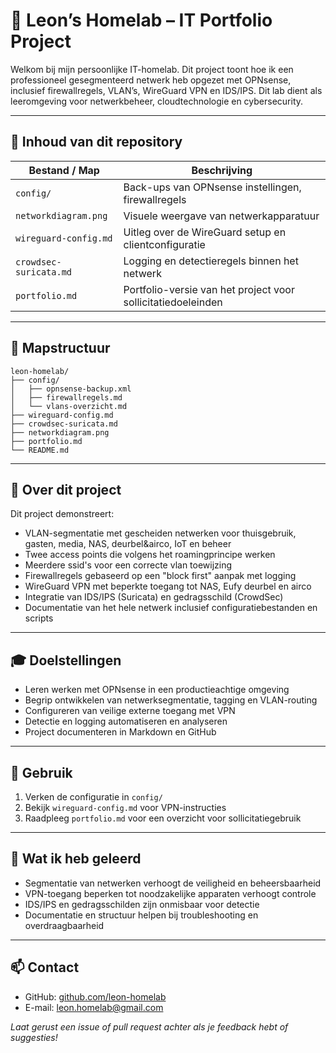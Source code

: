 # 📡 Leon’s Homelab – IT Portfolio Project

Welkom bij mijn persoonlijke IT-homelab. Dit project toont hoe ik een professioneel gesegmenteerd netwerk heb opgezet met OPNsense, inclusief firewallregels, VLAN’s, WireGuard VPN en IDS/IPS. Dit lab dient als leeromgeving voor netwerkbeheer, cloudtechnologie en cybersecurity.

---

## 📘 Inhoud van dit repository

| Bestand / Map          | Beschrijving                                                 |
| ---------------------- | ------------------------------------------------------------ |
| `config/`              | Back-ups van OPNsense instellingen, firewallregels           |
| `networkdiagram.png`   | Visuele weergave van netwerkapparatuur     |
| `wireguard-config.md`  | Uitleg over de WireGuard setup en clientconfiguratie         |
| `crowdsec-suricata.md` | Logging en detectieregels binnen het netwerk                 |
| `portfolio.md`         | Portfolio-versie van het project voor sollicitatiedoeleinden |

---

## 📁 Mapstructuur

```text
leon-homelab/
├── config/
│   ├── opnsense-backup.xml
│   ├── firewallregels.md
│   └── vlans-overzicht.md
├── wireguard-config.md
├── crowdsec-suricata.md
├── networkdiagram.png
├── portfolio.md
└── README.md
```

---

## 🔧 Over dit project

Dit project demonstreert:

* VLAN-segmentatie met gescheiden netwerken voor thuisgebruik, gasten, media, NAS, deurbel&airco, IoT en beheer
* Twee access points die volgens het roamingprincipe werken
* Meerdere ssid's voor een correcte vlan toewijzing
* Firewallregels gebaseerd op een "block first" aanpak met logging
* WireGuard VPN met beperkte toegang tot NAS, Eufy deurbel en airco
* Integratie van IDS/IPS (Suricata) en gedragsschild (CrowdSec)
* Documentatie van het hele netwerk inclusief configuratiebestanden en scripts

---

## 🎓 Doelstellingen

* Leren werken met OPNsense in een productieachtige omgeving
* Begrip ontwikkelen van netwerksegmentatie, tagging en VLAN-routing
* Configureren van veilige externe toegang met VPN
* Detectie en logging automatiseren en analyseren
* Project documenteren in Markdown en GitHub

---

## 💼 Gebruik

1. Verken de configuratie in `config/`
2. Bekijk `wireguard-config.md` voor VPN-instructies
3. Raadpleeg `portfolio.md` voor een overzicht voor sollicitatiegebruik

---

## 🧠 Wat ik heb geleerd

* Segmentatie van netwerken verhoogt de veiligheid en beheersbaarheid
* VPN-toegang beperken tot noodzakelijke apparaten verhoogt controle
* IDS/IPS en gedragsschilden zijn onmisbaar voor detectie
* Documentatie en structuur helpen bij troubleshooting en overdraagbaarheid

---

## 📫 Contact

* GitHub: [github.com/leon-homelab](https://github.com/leon-homelab)
* E-mail: leon.homelab@gmail.com

*Laat gerust een issue of pull request achter als je feedback hebt of suggesties!*


